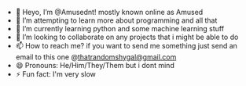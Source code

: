 - 👋 Heyo, I’m @Amusednt! mostly known online as Amused
- 👀 I’m attempting to learn more about programming and all that
- 🌱 I’m currently learning python and some machine learning stuff
- 💞️ I’m looking to collaborate on any projects that i might be able to do
- 📫 How to reach me? if you want to send me something just send an email to this one @thatrandomshygal@gmail.com
- 😄 Pronouns: He/Him/They/Them but i dont mind
- ⚡ Fun fact: I'm very slow

<!---
Amusednt/Amusednt is a ✨ special ✨ repository because its `README.md` (this file) appears on your GitHub profile.
You can click the Preview link to take a look at your changes.
--->
